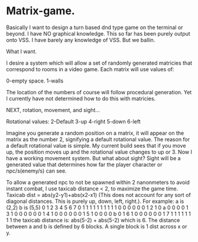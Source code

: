 # Matrix-game.


Basically I want to design a turn based dnd type game on the terminal or beyond.
I have NO graphical knowledge. This so far has been purely output onto VSS. I have barely any knowledge of VSS.
But we ballin.


What I want.

I desire a system which will allow a set of randomly generated matricies that correspond to rooms in a video game. Each matrix will use values of:

0-empty space.
1-walls

The location of the numbers of course will follow procedural generation. Yet I currently have not determined how to do this with matricies.

NEXT, rotation, movement, and sight... 

Rotational values:
2-Default
3-up
4-right
5-down
6-left

Imagine you generate a random position on a matrix, it will appear on the matrix as the number 2, signifying a default rotational value. The reason for a default rotational value is simple. My current build sees that if you move up, the position moves up and the rotational value changes to up or 3. Now I have a working movement system. But what about sight? Sight will be a generated value that determines how far the player character or npc/s(enemy/s) can see. 

To allow a generated npc to not be spawned within 2 nanonmeters to avoid instant combat, I use taxicab distance < 2, to maximize the game time. 
Taxicab dist = abs(y2-y1)+abs(x2-x1)
(This does not account for any sort of diagonal distances. This is purely up, down, left, right.).
For example:
a is (2,2)
b is (5,5)
  0 1 2 3 4 5 6 7 
0 1 1 1 1 1 1 1 1
1 1 0 0 0 0 0 0 1
2 1 0 a 0 0 0 0 1
3 1 0 0 0 0 0 0 1
4 1 0 0 0 0 0 0 1
5 1 0 0 0 0 b 0 1
6 1 0 0 0 0 0 0 1
7 1 1 1 1 1 1 1 1
the taxicab distance is: abs(5-2) + abs(5-2) which is 6.
The distance between a and b is defined by 6 blocks.
A single block is 1 dist across x or y. 

